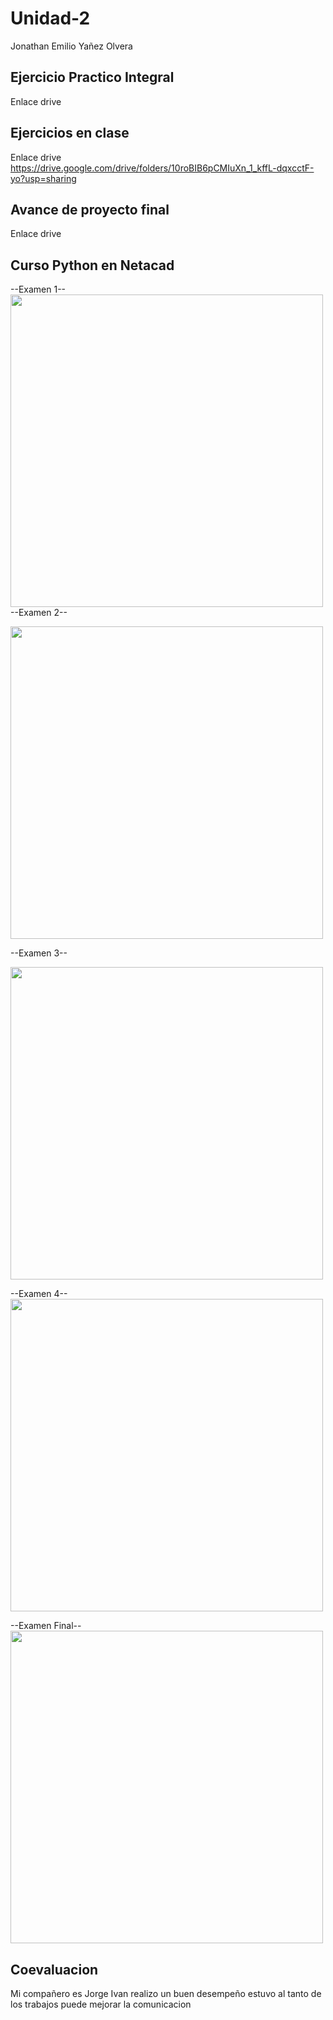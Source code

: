 # Unidad-2
Jonathan Emilio Yañez Olvera
## Ejercicio Practico Integral
Enlace drive


## Ejercicios en clase
Enlace drive
https://drive.google.com/drive/folders/10roBIB6pCMIuXn_1_kffL-dqxcctF-yo?usp=sharing

## Avance de proyecto final
Enlace drive


## Curso Python en Netacad 

--Examen 1--
<br>
<img src="https://github.com/user-attachments/assets/b490fec0-bf3a-4ec1-8e11-e781f136e7d8" width="500"/>
<br>
--Examen 2--

<img src="https://github.com/user-attachments/assets/cc1c1276-ec93-4c1a-8f6a-f0d778deba8c" width="500"/>

--Examen 3--

<img src="https://github.com/user-attachments/assets/ac800e75-ceb9-4c32-b9dd-bf9ed402ac0c" width="500"/>
<br>

--Examen 4--
<br>
<img src="!https://github.com/user-attachments/assets/be402a77-6e44-4755-8984-44e5cf168735" width="500"/>
<br>

--Examen Final--
<br>
<img src="https://github.com/user-attachments/assets/ef9fa1ef-a0b4-48b9-a744-70cc83aa9582" width="500"/>
<br>
## Coevaluacion 
Mi compañero es Jorge Ivan realizo un buen desempeño estuvo al tanto de los trabajos puede mejorar la comunicacion

